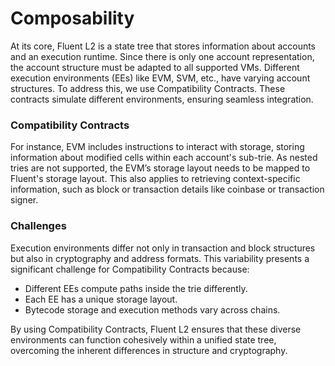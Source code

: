 # Composability

At its core, Fluent L2 is a state tree that stores information about accounts and an execution runtime.
Since there is only one account representation, the account structure must be adapted to all supported VMs.
Different execution environments (EEs) like EVM, SVM, etc., have varying account structures.
To address this, we use Compatibility Contracts.
These contracts simulate different environments, ensuring seamless integration.

### Compatibility Contracts

For instance, EVM includes instructions to interact with storage,
storing information about modified cells within each account's sub-trie.
As nested tries are not supported, the EVM’s storage layout needs to be mapped to Fluent's storage layout.
This also applies to retrieving context-specific information,
such as block or transaction details like coinbase or transaction signer.

### Challenges

Execution environments differ not only in transaction and block structures but also in cryptography and address formats.
This variability presents a significant challenge for Compatibility Contracts because:

- Different EEs compute paths inside the trie differently.
- Each EE has a unique storage layout.
- Bytecode storage and execution methods vary across chains.

By using Compatibility Contracts,
Fluent L2 ensures that these diverse environments can function cohesively within a unified state tree,
overcoming the inherent differences in structure and cryptography.